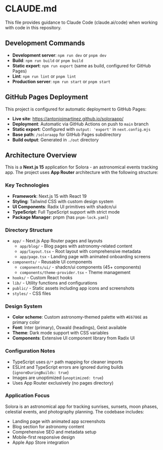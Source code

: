 # CLAUDE.md

This file provides guidance to Claude Code (claude.ai/code) when working with code in this repository.

## Development Commands

- **Development server**: `npm run dev` or `pnpm dev`
- **Build**: `npm run build` or `pnpm build`  
- **Static export**: `npm run export` (same as build, configured for GitHub Pages)
- **Lint**: `npm run lint` or `pnpm lint`
- **Production server**: `npm run start` or `pnpm start`

## GitHub Pages Deployment

This project is configured for automatic deployment to GitHub Pages:

- **Live site**: https://antoniojmartinez.github.io/soloraapp/
- **Deployment**: Automatic via GitHub Actions on push to `main` branch
- **Static export**: Configured with `output: 'export'` in `next.config.mjs`
- **Base path**: `/soloraapp` for GitHub Pages subdirectory
- **Build output**: Generated in `./out` directory

## Architecture Overview

This is a **Next.js 15** application for Solora - an astronomical events tracking app. The project uses **App Router** architecture with the following structure:

### Key Technologies
- **Framework**: Next.js 15 with React 19
- **Styling**: Tailwind CSS with custom design system
- **UI Components**: Radix UI primitives with shadcn/ui
- **TypeScript**: Full TypeScript support with strict mode
- **Package Manager**: pnpm (has `pnpm-lock.yaml`)

### Directory Structure
- `app/` - Next.js App Router pages and layouts
  - `app/blog/` - Blog pages with astronomy-related content
  - `app/layout.tsx` - Root layout with comprehensive metadata
  - `app/page.tsx` - Landing page with animated onboarding screens
- `components/` - Reusable UI components
  - `components/ui/` - shadcn/ui components (45+ components)
  - `components/theme-provider.tsx` - Theme management
- `hooks/` - Custom React hooks
- `lib/` - Utility functions and configurations
- `public/` - Static assets including app icons and screenshots
- `styles/` - CSS files

### Design System
- **Color scheme**: Custom astronomy-themed palette with `#E6786E` as primary color
- **Font**: Inter (primary), Oswald (headings), Geist available
- **Theme**: Dark mode support with CSS variables
- **Components**: Extensive UI component library from Radix UI

### Configuration Notes
- TypeScript uses `@/*` path mapping for cleaner imports
- ESLint and TypeScript errors are ignored during builds (`ignoreDuringBuilds: true`)
- Images are unoptimized (`unoptimized: true`)
- Uses App Router exclusively (no pages directory)

### Application Focus
Solora is an astronomical app for tracking sunrises, sunsets, moon phases, celestial events, and photography planning. The codebase includes:
- Landing page with animated app screenshots
- Blog section for astronomy content
- Comprehensive SEO and metadata setup
- Mobile-first responsive design
- Apple App Store integration